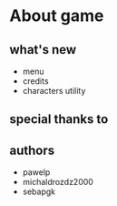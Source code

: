 # About game


## what's new

* menu
* credits
* characters utility

## special thanks to


## authors
* pawelp
* michaldrozdz2000
* sebapgk
